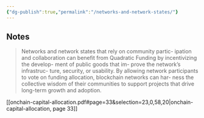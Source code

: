 ```yaml
---
{"dg-publish":true,"permalink":"/networks-and-network-states/"}
---
```


## Notes
> Networks and network states that rely on community partic- ipation and collaboration can benefit from Quadratic Funding by incentivizing the develop- ment of public goods that im- prove the network’s infrastruc- ture, security, or usability. By allowing network participants to vote on funding allocation, blockchain networks can har- ness the collective wisdom of their communities to support projects that drive long-term growth and adoption.

[[onchain-capital-allocation.pdf#page=33&selection=23,0,58,20|onchain-capital-allocation, page 33]]